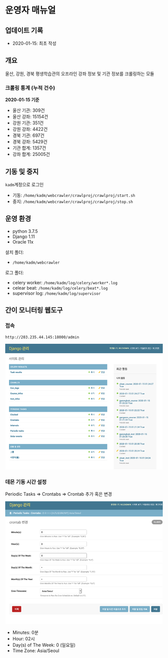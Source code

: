 
# 운영자 매뉴얼

## 업데이트 기록

- 2020-01-15: 최초 작성

## 개요

울산, 강원, 경북 평생학습관의 오프라인 강좌 정보 및 기관 정보를 크롤링하는 모듈

### 크롤링 통계 (누적 건수)

**2020-01-15 기준**

- 울산 기관: 309건
- 울산 강좌: 15154건
- 강원 기관: 351건 
- 강원 강좌: 4422건
- 경북 기관: 697건
- 경북 강좌: 5429건
- 기관 합계: 1357건
- 강좌 합계: 25005건

## 기동 및 중지

`kadm`계정으로 로그인  

-  기동: `/home/kadm/webcrawler/crawlproj/crawlproj/start.sh`
- 중지: `/home/kadm/webcrawler/crawlproj/crawlproj/stop.sh`

## 운영 환경

- python 3.7.5
- Django 1.11
- Oracle 11x

설치 폴더: 

- `/home/kadm/webcrawler`

로그 폴더:  

- celery worker: `/home/kadm/log/celery/worker*.log`
- celear beat: `/home/kadm/log/celery/beat*.log`
- supervisor log:  `/home/kadm/log/supervisor`

## 간이 모니터링 웹도구

### 접속

`http://203.235.44.145:18000/admin`


![enter image description here](https://github.com/shevious/webcrawler/blob/master/screenshot/adminmain.png?raw=true)
### 데몬 기동 시간 설정

Periodic Tasks ⇒ Crontabs ⇒ Crontab 추가 혹은 변경

![enter image description here](https://github.com/shevious/webcrawler/blob/master/screenshot/admincron.png?raw=true)
- Minutes: 0분  
- Hour: 02시  
- Day(s) of The Week: 0 (일요일)   
- Time Zone: Asia/Seoul  


<!--stackedit_data:
eyJoaXN0b3J5IjpbNzc0OTY4NjkwLC0xMjg0NjIzNTg1LDExMz
AwOTg2NTksNTkxNzU0NjM1XX0=
-->